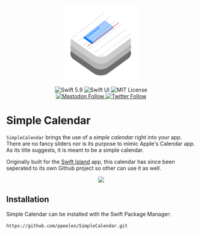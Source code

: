 <p align="center">
    <img src ="Sources/SimpleCalendar/SimpleCalendar.docc/Resources/documentation/icon@2x.png" alt="Simple Calendar Logo" title="SimpleCalendar" height=200 />
</p>

<p align="center">
    <img src="https://img.shields.io/badge/swift-5.9-orange.svg" alt="Swift 5.9" />
    <img src="https://img.shields.io/badge/platform-SwiftUI-blue.svg" alt="Swift UI" title="Swift UI" />
    <img src="https://img.shields.io/github/license/ppeelen/SimpleCalendar" alt="MIT License" />
    <br/>
    </a>
    <a href="https://mastodon.nu/@ppeelen">
        <img alt="Mastodon Follow" src="https://img.shields.io/mastodon/follow/109416415024329828?domain=https%3A%2F%2Fmastodon.nu&style=social&label=Mastodon%3A%20%40peelen">
    </a>
    <a href="https://twitter.com/ppeelen">
        <img alt="Twitter Follow" src="https://img.shields.io/twitter/follow/swiftislandnl?label=PPeelen" alt="Twitter: @ppeelen" title="Twitter: @ppeelen">
    </a>
</p>

# Simple Calendar
``SimpleCalendar`` brings the use of a _simple calendar_ right into your app. There are no fancy sliders nor is its purpose to mimic Apple's Calendar app. 
As its title suggests, it is meant to be a simple calendar.

Originally built for the [Swift Island](https://github.com/SwiftIsland/app) app, this calendar has since been seperated to its own Github project so other 
can use it as well.

<p align="center">
    <img src ="Resources/demo.gif" width="300" />
</p>

## Installation

Simple Calendar can be installed with the Swift Package Manager:

```
https://github.com/ppeelen/SimpleCalendar.git
```
